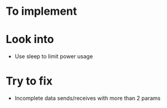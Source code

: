 # To implement

# Look into

- Use sleep to limit power usage

# Try to fix

- Incomplete data sends/receives with more than 2 params
